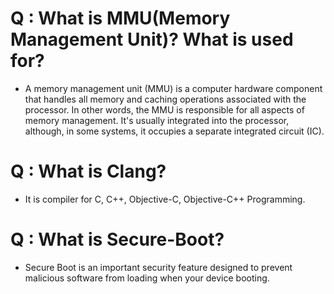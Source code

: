 # Q : What is MMU(Memory Management Unit)? What is used for?
- A memory management unit (MMU) is a computer hardware component that handles all memory and caching operations associated with the processor. In other words, the MMU is responsible for all aspects of memory management. It's usually integrated into the processor, although, in some systems, it occupies a separate integrated circuit (IC).
# Q : What is Clang?
- It is compiler for C, C++, Objective-C, Objective-C++ Programming.
# Q : What is Secure-Boot?
- Secure Boot is an important security feature designed to prevent malicious software from loading when your device booting.